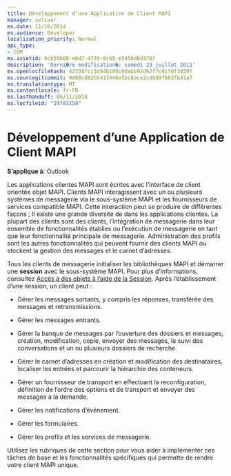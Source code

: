 ```yaml
---
title: Développement d’une Application de Client MAPI
manager: soliver
ms.date: 11/16/2014
ms.audience: Developer
localization_priority: Normal
api_type:
- COM
ms.assetid: bcb59b08-e6d7-4739-8cb5-e545bd0d478f
description: 'Derni�re modification�: samedi 23 juillet 2011'
ms.openlocfilehash: 42558fcc3d94b108c0dabb92d62f7c61fdf3039f
ms.sourcegitcommit: 9d60cd82b5413446e5bc8ace2cd689f683fb41a7
ms.translationtype: MT
ms.contentlocale: fr-FR
ms.lasthandoff: 06/11/2018
ms.locfileid: "19783158"
---
```

# <a name="developing-a-mapi-client-application"></a>Développement d’une Application de Client MAPI

  
  
**S’applique à**: Outlook 
  
Les applications clientes MAPI sont écrites avec l’interface de client orientée objet MAPI. Clients MAPI interagissent avec un ou plusieurs systèmes de messagerie via le sous-système MAPI et les fournisseurs de services compatible MAPI. Cette interaction peut se produire de différentes façons ; Il existe une grande diversité de dans les applications clientes. La plupart des clients sont des clients, l’intégration de messagerie dans leur ensemble de fonctionnalités établies ou l’exécution de messagerie en tant que leur fonctionnalité principale de messagerie. Administration des profils sont les autres fonctionnalités qui peuvent fournir des clients MAPI ou stockent la gestion des messages et le carnet d’adresses.
  
Tous les clients de messagerie initialiser les bibliothèques MAPI et démarrer une **session** avec le sous-système MAPI. Pour plus d’informations, consultez [Accès à des objets à l’aide de la Session](accessing-objects-by-using-the-session.md). Après l’établissement d’une session, un client peut :
  
- Gérer les messages sortants, y compris les réponses, transférée des messages et retransmissions.
    
- Gérer les messages entrants.
    
- Gérer la banque de messages par l’ouverture des dossiers et messages, création, modification, copie, envoyer des messages, le suivi des conversations et un ou plusieurs dossiers de recherche.
    
- Gérer le carnet d’adresses en création et modification des destinataires, localiser les entrées et parcourir la hiérarchie des conteneurs.
    
- Gérer un fournisseur de transport en effectuant la reconfiguration, définition de l’ordre des options et de transport et envoyer des messages à la demande.
    
- Gérer les notifications d’événement.
    
- Gérer les formulaires.
    
- Gérer les profils et les services de messagerie.
    
Utilisez les rubriques de cette section pour vous aider à implémenter ces tâches de base et les fonctionnalités spécifiques qui permette de rendre votre client MAPI unique.
  

